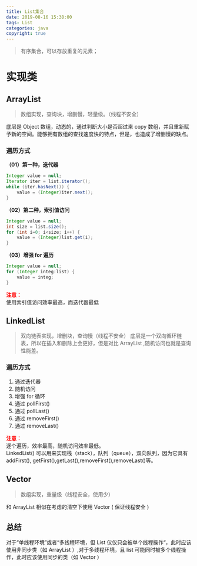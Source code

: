 ```yaml
---
title: List集合
date: 2019-08-16 15:38:00
tags: List
categories: java
copyright: true
---
```

>有序集合，可以存放重复的元素；
# 实现类
## ArrayList
>数组实现，查询块，增删慢，轻量级。（线程不安全）  

底层是 Object 数组，动态的，通过判断大小是否超过来 copy 数组，并且重新赋予新的空间。能够拥有数组的查找速度快的特点，但是，也造成了增删慢的缺点。
<!-- more -->
### 遍历方式
**（01）第一种，迭代器**
```java
Integer value = null;
Iterator iter = list.iterator();
while (iter.hasNext()) {
    value = (Integer)iter.next();
}
```
**（02）第二种，索引值访问**
```java
Integer value = null;
int size = list.size();
for (int i=0; i<size; i++) {
    value = (Integer)list.get(i);        
}
```
**（03）增强 for 遍历**
```java
Integer value = null;
for (Integer integ:list) {
    value = integ;
}
```
**<font color=red>注意：</font>**  
使用索引值访问效率最高，而迭代器最低
## LinkedList
>双向链表实现，增删块，查询慢（线程不安全）
底层是一个双向循环链表，所以在插入和删除上会更好，但是对比 ArrayList ,随机访问也就是查询性能差。
### 遍历方式
1. 通过迭代器
2. 随机访问
3. 增强 for 循环
4. 通过 pollFirst() 
5. 通过 pollLast()
6. 通过 removeFirst()
7. 通过 removeLast()

**<font color=red>注意：</font>**    
逐个遍历，效率最高，随机访问效率最低。    
LinkedList() 可以用来实现栈（stack），队列（queue），双向队列，因为它具有 addFirst(), getFirst(),getLast(),removeFirst(),removeLast()等。
## Vector
>数组实现，重量级（线程安全，使用少）

和 ArrayList   相似在考虑的清空下使用 Vector ( 保证线程安全 )
## 总结 
对于“单线程环境”或者“多线程环境，但 List 仅仅只会被单个线程操作“，此时应该使用非同步类（如 ArrayList ）,对于多线程环境，且 list 可能同时被多个线程操作，此时应该使用同步的类（如 Vector ）

